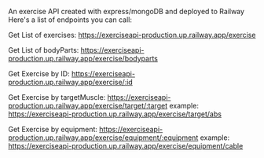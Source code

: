 An exercise API created with express/mongoDB and deployed to Railway
Here's a list of endpoints you can call:

Get List of exercises: https://exerciseapi-production.up.railway.app/exercise

Get List of bodyParts: https://exerciseapi-production.up.railway.app/exercise/bodyparts

Get Exercise by ID: https://exerciseapi-production.up.railway.app/exercise/:id

Get Exercise by targetMuscle: https://exerciseapi-production.up.railway.app/exercise/target/:target
example: https://exerciseapi-production.up.railway.app/exercise/target/abs

Get Exercise by equipment: https://exerciseapi-production.up.railway.app/exercise/equipment/:equipment
example: https://exerciseapi-production.up.railway.app/exercise/equipment/cable
